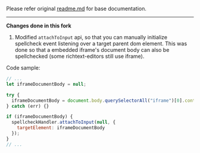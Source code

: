 Please refer original [readme.md](https://github.com/electron-userland/electron-spellchecker/blob/master/README.md) for base documentation.

---

**Changes done in this fork**

1. Modified <code>attachToInput</code> api, so that you can manually initialize spellcheck event listening over a target parent dom element. This was done so that a embedded iframe's document body can also be spellchecked (some richtext-editors still use iframe).

Code sample:

```javascript
// ...
let iframeDocumentBody = null;

try {
  iframeDocumentBody = document.body.querySelectorAll("iframe")[0].contentWindow.document.body;
} catch (err) {}

if (iframeDocumentBody) {
  spellcheckHandler.attachToInput(null, {
    targetElement: iframeDocumentBody
  });
}
// ...
```
